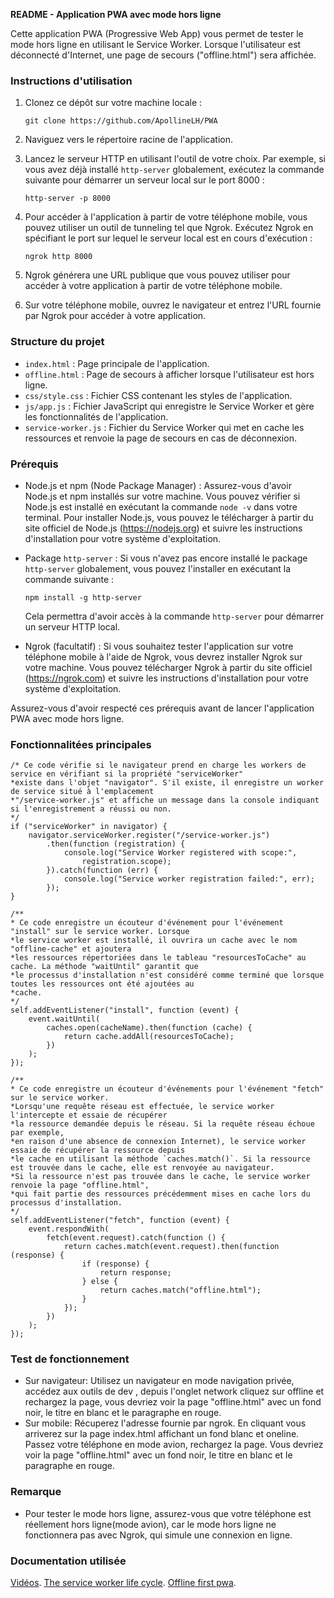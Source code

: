 
**README - Application PWA avec mode hors ligne**

Cette application PWA (Progressive Web App) vous permet de tester le mode hors ligne en utilisant le Service Worker. Lorsque l'utilisateur est déconnecté d'Internet, une page de secours ("offline.html") sera affichée.

### Instructions d'utilisation


1. Clonez ce dépôt sur votre machine locale :

   ```
   git clone https://github.com/ApollineLH/PWA
   ```

2. Naviguez vers le répertoire racine de l'application.

3. Lancez le serveur HTTP en utilisant l'outil de votre choix. Par exemple, si vous avez déjà installé `http-server` globalement, exécutez la commande suivante pour démarrer un serveur local sur le port 8000 :

   ```
   http-server -p 8000
   ```

4. Pour accéder à l'application à partir de votre téléphone mobile, vous pouvez utiliser un outil de tunneling tel que Ngrok. Exécutez Ngrok en spécifiant le port sur lequel le serveur local est en cours d'exécution :

   ```
   ngrok http 8000
   ```

5. Ngrok générera une URL publique que vous pouvez utiliser pour accéder à votre application à partir de votre téléphone mobile.

6. Sur votre téléphone mobile, ouvrez le navigateur et entrez l'URL fournie par Ngrok pour accéder à votre application.


### Structure du projet

- `index.html` : Page principale de l'application.
- `offline.html` : Page de secours à afficher lorsque l'utilisateur est hors ligne.
- `css/style.css` : Fichier CSS contenant les styles de l'application.
- `js/app.js` : Fichier JavaScript qui enregistre le Service Worker et gère les fonctionnalités de l'application.
- `service-worker.js` : Fichier du Service Worker qui met en cache les ressources et renvoie la page de secours en cas de déconnexion.

### Prérequis

- Node.js et npm (Node Package Manager) : Assurez-vous d'avoir Node.js et npm installés sur votre machine. Vous pouvez vérifier si Node.js est installé en exécutant la commande `node -v` dans votre terminal. Pour installer Node.js, vous pouvez le télécharger à partir du site officiel de Node.js (https://nodejs.org) et suivre les instructions d'installation pour votre système d'exploitation.

- Package `http-server` : Si vous n'avez pas encore installé le package `http-server` globalement, vous pouvez l'installer en exécutant la commande suivante :

  ```
  npm install -g http-server
  ```

  Cela permettra d'avoir accès à la commande `http-server` pour démarrer un serveur HTTP local.

- Ngrok (facultatif) : Si vous souhaitez tester l'application sur votre téléphone mobile à l'aide de Ngrok, vous devrez installer Ngrok sur votre machine. Vous pouvez télécharger Ngrok à partir du site officiel (https://ngrok.com) et suivre les instructions d'installation pour votre système d'exploitation.

Assurez-vous d'avoir respecté ces prérequis avant de lancer l'application PWA avec mode hors ligne.

### Fonctionnalitées principales

```
/* Ce code vérifie si le navigateur prend en charge les workers de service en vérifiant si la propriété "serviceWorker"
*existe dans l'objet "navigator". S'il existe, il enregistre un worker de service situé à l'emplacement 
*"/service-worker.js" et affiche un message dans la console indiquant si l'enregistrement a réussi ou non. 
*/
if ("serviceWorker" in navigator) {
    navigator.serviceWorker.register("/service-worker.js")
        .then(function (registration) {
            console.log("Service Worker registered with scope:",
                registration.scope);
        }).catch(function (err) {
            console.log("Service worker registration failed:", err);
        });
}
```
```
/**
* Ce code enregistre un écouteur d'événement pour l'événement "install" sur le service worker. Lorsque
*le service worker est installé, il ouvrira un cache avec le nom "offline-cache" et ajoutera
*les ressources répertoriées dans le tableau "resourcesToCache" au cache. La méthode "waitUntil" garantit que
*le processus d'installation n'est considéré comme terminé que lorsque toutes les ressources ont été ajoutées au
*cache.
*/
self.addEventListener("install", function (event) {
    event.waitUntil(
        caches.open(cacheName).then(function (cache) {
            return cache.addAll(resourcesToCache);
        })
    );
});

/**
* Ce code enregistre un écouteur d'événements pour l'événement "fetch" sur le service worker.
*Lorsqu'une requête réseau est effectuée, le service worker l'intercepte et essaie de récupérer
*la ressource demandée depuis le réseau. Si la requête réseau échoue par exemple,
*en raison d'une absence de connexion Internet), le service worker essaie de récupérer la ressource depuis 
*le cache en utilisant la méthode `caches.match()`. Si la ressource est trouvée dans le cache, elle est renvoyée au navigateur.
*Si la ressource n'est pas trouvée dans le cache, le service worker renvoie la page "offline.html", 
*qui fait partie des ressources précédemment mises en cache lors du processus d'installation. 
*/
self.addEventListener("fetch", function (event) {
    event.respondWith(
        fetch(event.request).catch(function () {
            return caches.match(event.request).then(function (response) {
                if (response) {
                    return response;
                } else {
                    return caches.match("offline.html");
                }
            });
        })
    );
});
```


### Test de fonctionnement 

- Sur navigateur:
    Utilisez un navigateur en mode navigation privée, accédez aux outils de dev , depuis l'onglet network cliquez sur offline et rechargez la page, vous devriez voir la page "offline.html" avec un fond noir, le titre en blanc et le paragraphe en rouge.
- Sur mobile:
    Récuperez l'adresse fournie par ngrok. En cliquant vous arriverez sur la page index.html affichant un fond blanc et oneline. Passez votre téléphone en mode avion, rechargez la page. Vous devriez voir la page "offline.html" avec un fond noir, le titre en blanc et le paragraphe en rouge.

### Remarque

- Pour tester le mode hors ligne, assurez-vous que votre téléphone est réellement hors ligne(mode avion), car le mode hors ligne ne fonctionnera pas avec Ngrok, qui simule une connexion en ligne.

### Documentation utilisée

[Vidéos](https://www.youtube.com/watch?v=WKFezD292Dw).
[The service worker life cycle](https://web.dev/service-worker-lifecycle/).
[Offline first pwa](https://schoovaertswout.medium.com/offline-first-with-progressive-web-apps-part-1-3-102e61992567).



